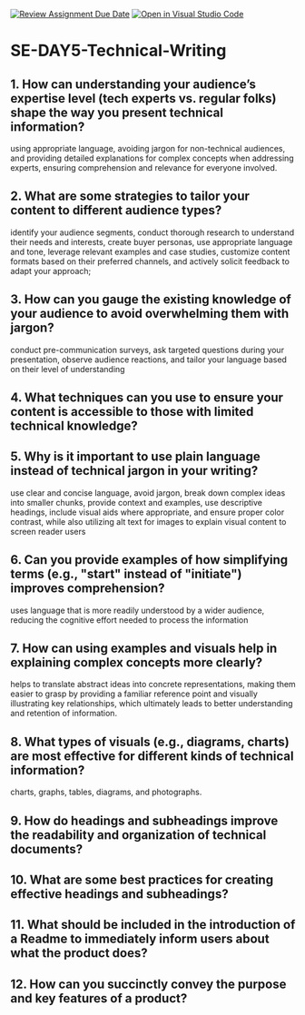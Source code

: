 [![Review Assignment Due Date](https://classroom.github.com/assets/deadline-readme-button-22041afd0340ce965d47ae6ef1cefeee28c7c493a6346c4f15d667ab976d596c.svg)](https://classroom.github.com/a/zsAR-pyY)
[![Open in Visual Studio Code](https://classroom.github.com/assets/open-in-vscode-2e0aaae1b6195c2367325f4f02e2d04e9abb55f0b24a779b69b11b9e10269abc.svg)](https://classroom.github.com/online_ide?assignment_repo_id=18482145&assignment_repo_type=AssignmentRepo)
# SE-DAY5-Technical-Writing
## 1. How can understanding your audience’s expertise level (tech experts vs. regular folks) shape the way you present technical information?
using appropriate language, avoiding jargon for non-technical audiences, and providing detailed explanations for complex concepts when addressing experts, ensuring comprehension and relevance for everyone involved. 

## 2. What are some strategies to tailor your content to different audience types?
identify your audience segments, conduct thorough research to understand their needs and interests, create buyer personas, use appropriate language and tone, leverage relevant examples and case studies, customize content formats based on their preferred channels, and actively solicit feedback to adapt your approach;

## 3. How can you gauge the existing knowledge of your audience to avoid overwhelming them with jargon?
conduct pre-communication surveys, ask targeted questions during your presentation, observe audience reactions, and tailor your language based on their level of understanding

## 4. What techniques can you use to ensure your content is accessible to those with limited technical knowledge?
## 5. Why is it important to use plain language instead of technical jargon in your writing?
use clear and concise language, avoid jargon, break down complex ideas into smaller chunks, provide context and examples, use descriptive headings, include visual aids where appropriate, and ensure proper color contrast, while also utilizing alt text for images to explain visual content to screen reader users

## 6. Can you provide examples of how simplifying terms (e.g., "start" instead of "initiate") improves comprehension?
uses language that is more readily understood by a wider audience, reducing the cognitive effort needed to process the information

## 7. How can using examples and visuals help in explaining complex concepts more clearly?
helps to translate abstract ideas into concrete representations, making them easier to grasp by providing a familiar reference point and visually illustrating key relationships, which ultimately leads to better understanding and retention of information. 

## 8. What types of visuals (e.g., diagrams, charts) are most effective for different kinds of technical information?
charts, graphs, tables, diagrams, and photographs. 

## 9. How do headings and subheadings improve the readability and organization of technical documents?
## 10. What are some best practices for creating effective headings and subheadings?
## 11. What should be included in the introduction of a Readme to immediately inform users about what the product does?
## 12. How can you succinctly convey the purpose and key features of a product?
